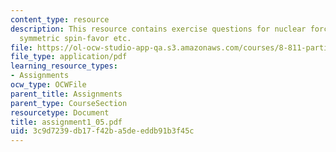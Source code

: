 ```yaml
---
content_type: resource
description: This resource contains exercise questions for nuclear forces, eigen-states,
  symmetric spin-favor etc.
file: https://ol-ocw-studio-app-qa.s3.amazonaws.com/courses/8-811-particle-physics-ii-fall-2005/3c9d7239db17f42ba5deeddb91b3f45c_assignment1_05.pdf
file_type: application/pdf
learning_resource_types:
- Assignments
ocw_type: OCWFile
parent_title: Assignments
parent_type: CourseSection
resourcetype: Document
title: assignment1_05.pdf
uid: 3c9d7239-db17-f42b-a5de-eddb91b3f45c
---
```

